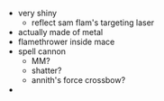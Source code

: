 * very shiny
	* reflect sam flam's targeting laser
* actually made of metal
* flamethrower inside mace
* spell cannon
	* MM?
	* shatter?
	* annith's force crossbow?
* 